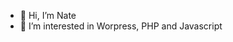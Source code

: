 - 👋 Hi, I’m Nate
- 👀 I’m interested in Worpress, PHP and Javascript

<!---
n83b/n83b is a ✨ special ✨ repository because its `README.md` (this file) appears on your GitHub profile.
You can click the Preview link to take a look at your changes.
--->
